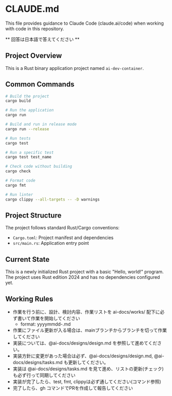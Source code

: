 # CLAUDE.md

This file provides guidance to Claude Code (claude.ai/code) when working with code in this repository.

** 回答は日本語で答えてください **

## Project Overview

This is a Rust binary application project named `ai-dev-container`.

## Common Commands

```bash
# Build the project
cargo build

# Run the application
cargo run

# Build and run in release mode
cargo run --release

# Run tests
cargo test

# Run a specific test
cargo test test_name

# Check code without building
cargo check

# Format code
cargo fmt

# Run linter
cargo clippy --all-targets -- -D warnings
```

## Project Structure

The project follows standard Rust/Cargo conventions:
- `Cargo.toml`: Project manifest and dependencies
- `src/main.rs`: Application entry point

## Current State

This is a newly initialized Rust project with a basic "Hello, world!" program. The project uses Rust edition 2024 and has no dependencies configured yet.

## Working Rules
- 作業を行う前に、設計、検討内容、作業リストを ai-docs/works/ 配下に必ず書いて作業を開始してください
    - format: yyyymmdd-<workname>.md
- 作業にファイル更新が入る場合は、mainブランチからブランチを切って作業してください
- 実装については、@ai-docs/designs/design.md を参照して進めてください。
- 実装方針に変更があった場合は必ず、@ai-docs/designs/design.md, @ai-docs/designs/tasks.md も更新してください。
- 実装は @ai-docs/designs/tasks.md を見て進め、リストの更新(チェック)も必ず行って同期してください
- 実装が完了したら、test, fmt, clippyは必ず通してください(コマンド参照)
- 完了したら、gh コマンドでPRを作成して報告してください
